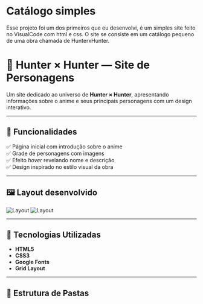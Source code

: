 # Catálogo simples
Esse projeto foi um dos primeiros que eu desenvolvi, é um simples site feito no VisualCode com html e css. O site se consiste em um catálogo pequeno de uma obra chamada de HunterxHunter.

# 🌟 Hunter × Hunter — Site de Personagens

Um site dedicado ao universo de **Hunter × Hunter**, apresentando informações sobre o anime e seus principais personagens com um design interativo.

---

## 📌 Funcionalidades
✅ Página inicial com introdução sobre o anime  
✅ Grade de personagens com imagens  
✅ Efeito *hover* revelando nome e descrição  
✅ Design inspirado no estilo visual da obra  

---

## 🖼️ Layout desenvolvido
![Layout](img/layout-desktop.png)
![Layout](img/layout-desktop.png)


---

## 🚀 Tecnologias Utilizadas
- **HTML5**
- **CSS3**
- **Google Fonts**
- **Grid Layout**

---

## 📂 Estrutura de Pastas
